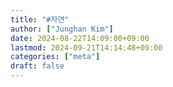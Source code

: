 ```yaml
---
title: "#자연"
author: ["Junghan Kim"]
date: 2024-08-22T14:09:00+09:00
lastmod: 2024-09-21T14:14:48+09:00
categories: ["meta"]
draft: false
---
```

